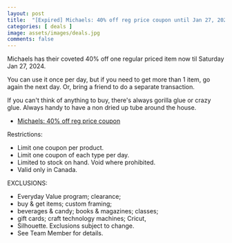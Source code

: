 ```yaml
---
layout: post
title:  "[Expired] Michaels: 40% off reg price coupon until Jan 27, 2024"
categories: [ deals ]
image: assets/images/deals.jpg
comments: false
---
```


Michaels has their coveted 40% off one regular priced item now til Saturday Jan 27, 2024. 

You can use it once per day, but if you need to get more than 1 item, go again the next day.  Or, bring a friend to do a separate transaction.

If you can't think of anything to buy, there's always gorilla glue or crazy glue.  Always handy to have a non dried up tube around the house.


- [Michaels: 40% off reg price coupon](https://canada.michaels.com/en/coupons)


Restrictions:
- Limit one coupon per product.
- Limit one coupon of each type per day.
- Limited to stock on hand. Void where prohibited.
- Valid only in Canada.

EXCLUSIONS: 
- Everyday Value program; clearance;
- buy & get items; custom framing;
- beverages & candy; books & magazines; classes;
- gift cards; craft technology machines; Cricut,
- Silhouette. Exclusions subject to change.
- See Team Member for details.

